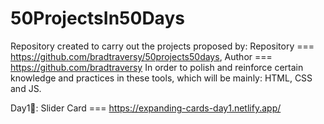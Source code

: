 # 50ProjectsIn50Days
Repository created to carry out the projects proposed by: Repository === https://github.com/bradtraversy/50projects50days, Author === https://github.com/bradtraversy
In order to polish and reinforce certain knowledge and practices in these tools, which will be mainly: HTML, CSS and JS.

Day1🌅: Slider Card === https://expanding-cards-day1.netlify.app/

